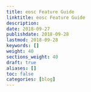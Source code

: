 ```yaml
---
title: eosc Feature Guide
linktitle: eosc Feature Guide
description:
date: 2018-09-27
publishdate: 2018-09-28
lastmod: 2018-09-28
keywords: []
weight: 40
sections_weight: 40
draft: true
aliases: []
toc: false
categories: [blog]
---
```


